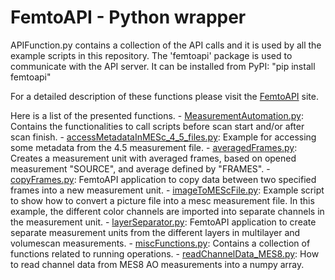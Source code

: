 # FemtoAPI - Python wrapper

APIFunction.py contains a collection of the API calls and it is used by all the example scripts in this repository. The 'femtoapi' package is used to communicate with the API server. It can be installed from PyPI: "pip install femtoapi"


For a detailed description of these functions please visit the [FemtoAPI](https://femtonics.atlassian.net/wiki/spaces/API2/pages/1448161743/FemtoAPI+2.0) site.

Here is a list of the presented functions.
	- [MeasurementAutomation.py](https://github.com/Femtonics/FemtoAPI/blob/main/Python/MeasurementAutomation.py):
		Contains the functionalities to call scripts before scan start and/or after scan finish.
	- [accessMetadataInMESc_4_5_files.py](https://github.com/Femtonics/FemtoAPI/blob/main/Python/accessMetadataInMESc_4_5_files.py):
		Example for accessing some metadata from the 4.5 measurement file.
	- [averagedFrames.py](https://github.com/Femtonics/FemtoAPI/blob/main/Python/averagedFrames.py):
		Creates a measurement unit with averaged frames, based on opened measurement "SOURCE", and average defined by "FRAMES".
	- [copyFrames.py](https://github.com/Femtonics/FemtoAPI/blob/main/Python/copyFrames.py):
		FemtoAPI application to copy data between two specified frames into a new measurement unit.
	- [imageToMEScFile.py](https://github.com/Femtonics/FemtoAPI/blob/main/Python/imageToMEScFile.py):
		Example script to show how to convert a picture file into a mesc measurement file.
		In this example, the different color channels are imported into separate channels in the measurement unit.
	- [layerSeparator.py](https://github.com/Femtonics/FemtoAPI/blob/main/Python/layerSeparator.py):
		FemtoAPI application to create separate measurement units from the different layers in multilayer and volumescan measurements.
	- [miscFunctions.py](https://github.com/Femtonics/FemtoAPI/blob/main/Python/miscFunctions.py):
		Contains a collection of functions related to running operations.
	- [readChannelData_MES8.py](https://github.com/Femtonics/FemtoAPI/blob/main/Python/readChannelData_MES8.py):
		How to read channel data from MES8 AO measurements into a numpy array.
	